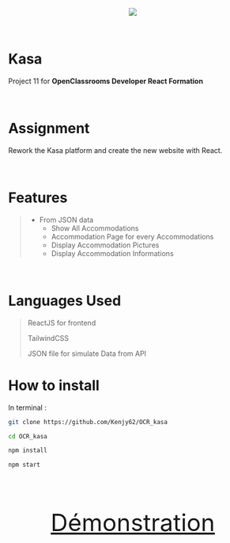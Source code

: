 <p align="center"><img src="https://user.oc-static.com/upload/2022/06/24/16560899769906_FR_811_P8_Banner-Kasa%20%281%29.png"></img></p>

<br>

# Kasa

Project 11 for **OpenClassrooms Developer React Formation**

<br>

# Assignment

Rework the Kasa platform and create the new website with React.

<br>

# Features

> - From JSON data
>   - Show All Accommodations
>   - Accommodation Page for every Accommodations
>   - Display Accommodation Pictures
>   - Display Accommodation Informations

<br>

# Languages Used

> ReactJS for frontend
>
> TailwindCSS
>
> JSON file for simulate Data from API


# How to install
In terminal : 

```bash 
git clone https://github.com/Kenjy62/OCR_kasa
```
```bash 
cd OCR_kasa
```
```bash 
npm install
```
```bash 
npm start
```

<br>
<font size="10"><p align="center"><a href="https://kenjy62.github.io/OCR_kasa">Démonstration</a></p></font>
